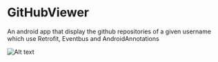 # GitHubViewer
An android app that display the github repositories of a given username
which use Retrofit, Eventbus and AndroidAnnotations

![Alt text](/relative/path/to/https://github.com/Clans/FloatingActionButton#screenshots)
